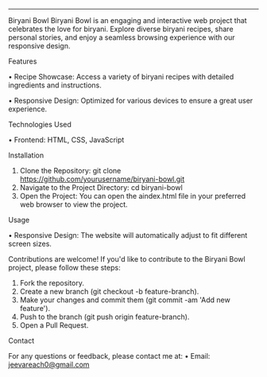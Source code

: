 ________________________________________


Biryani Bowl
Biryani Bowl is an engaging and interactive web project that celebrates the love for biryani. Explore diverse biryani recipes, share personal stories, and enjoy a seamless browsing experience with our responsive design.


Features

•	Recipe Showcase: Access a variety of biryani recipes with detailed ingredients and instructions.

•	Responsive Design: Optimized for various devices to ensure a great user experience.


Technologies Used

•	Frontend: HTML, CSS, JavaScript 



Installation
1.	Clone the Repository: git clone https://github.com/yourusername/biryani-bowl.git
2.	Navigate to the Project Directory: cd biryani-bowl
3.	Open the Project:
You can open the aindex.html file in your preferred web browser to view the project.


Usage

•	Responsive Design: The website will automatically adjust to fit different screen sizes.


Contributions are welcome! If you'd like to contribute to the Biryani Bowl project, please follow these steps:

1.	Fork the repository.
2.	Create a new branch (git checkout -b feature-branch).
3.	Make your changes and commit them (git commit -am 'Add new feature').
4.	Push to the branch (git push origin feature-branch).
5.	Open a Pull Request.


Contact

For any questions or feedback, please contact me at:
•	Email: jeevareach0@gmail.com

